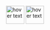 
  <img src="https://upload.wikimedia.org/wikipedia/commons/thumb/9/99/Unofficial_JavaScript_logo_2.svg/2048px-Unofficial_JavaScript_logo_2.svg.png" width="50" title="hover text" > <a href="[http://www.stopsweats.org](https://www.w3schools.com/js/)"></a>  <img src="https://upload.wikimedia.org/wikipedia/commons/thumb/9/9a/Visual_Studio_Code_1.35_icon.svg/2048px-Visual_Studio_Code_1.35_icon.svg.png" width="50" title="hover text"></p>





<!---
MartoIT/MartoIT is a ✨ special ✨ repository because its `README.md` (this file) appears on your GitHub profile.
You can click the Preview link to take a look at your changes.
--->
